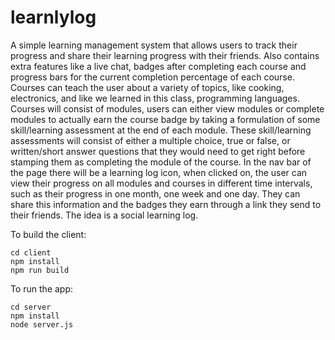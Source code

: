 # learnlylog
A simple learning management system that allows users to track their progress and share their learning progress with their friends. Also contains extra features like a live chat, badges after completing each course and progress bars for the current completion percentage of each course. Courses can teach the user about a variety of topics, like cooking, electronics, and like we learned in this class, programming languages. Courses will consist of modules, users can either view modules or complete modules to actually earn the course badge by taking a formulation of some skill/learning assessment at the end of each module. These skill/learning assessments will consist of either a multiple choice, true or false, or written/short answer questions that they would need to get right before stamping them as completing the module of the course. In the nav bar of the page there will be a learning log icon, when clicked on, the user can view their progress on all modules and courses in different time intervals, such as their progress in one month, one week and one day. They can share this information and the badges they earn through a link they send to their friends. The idea is a social learning log.


To build the client:
```
cd client
npm install
npm run build
```

To run the app:
```
cd server
npm install
node server.js
```